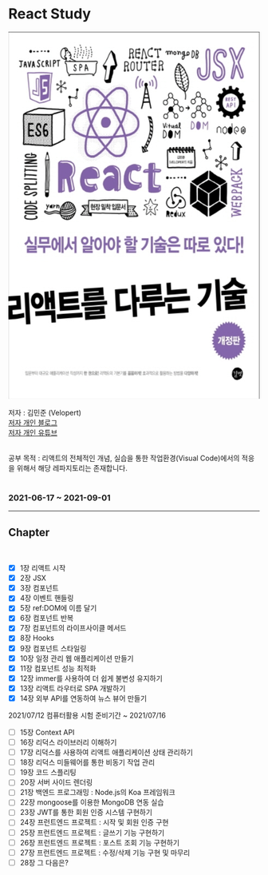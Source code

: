 # **React Study**

<p align="center">

<img src="https://github.com/dudwns9331/ReactStudy/blob/master/images/book.png" width="573px" height="735px">

</p>

저자 : 김민준 (Velopert)
<br>
[저자 개인 블로그](https://velopert.com/)
<br>
[저자 개인 유튜브](https://www.youtube.com/channel/UCmMgRlN-3GKQ_CH7cOtLdvg)

<br>
공부 목적 : 리액트의 전체적인 개념, 실습을 통한 작업환경(Visual Code)에서의 적응을 위해서 해당 레파지토리는 존재합니다.

<br>
<br>

### 2021-06-17 ~ 2021-09-01

---

## Chapter

<br/>

- [x] 1장 리액트 시작
- [x] 2장 JSX
- [x] 3장 컴포넌트
- [x] 4장 이벤트 핸들링
- [x] 5장 ref:DOM에 이름 달기
- [x] 6장 컴포넌트 반복
- [x] 7장 컴포넌트의 라이프사이클 메서드
- [x] 8장 Hooks
- [x] 9장 컴포넌트 스타일링
- [x] 10장 일정 관리 웹 애플리케이션 만들기
- [x] 11장 컴포넌트 성능 최적화
- [x] 12장 immer를 사용하여 더 쉽게 불변성 유지하기
- [x] 13장 리액트 라우터로 SPA 개발하기
- [x] 14장 외부 API를 연동하여 뉴스 뷰어 만들기

2021/07/12 컴퓨터활용 시험 준비기간 ~ 2021/07/16

- [ ] 15장 Context API
- [ ] 16장 리덕스 라이브러리 이해하기
- [ ] 17장 리덕스를 사용하여 리액트 애플리케이션 상태 관리하기
- [ ] 18장 리덕스 미들웨어를 통한 비동기 작업 관리
- [ ] 19장 코드 스플리팅
- [ ] 20장 서버 사이드 렌더링
- [ ] 21장 백엔드 프로그래밍 : Node.js의 Koa 프레임워크
- [ ] 22장 mongoose를 이용한 MongoDB 연동 실습
- [ ] 23장 JWT를 통한 회원 인증 시스템 구현하기
- [ ] 24장 프런트엔드 프로젝트 : 시작 및 회원 인증 구현
- [ ] 25장 프런트엔드 프로젝트 : 글쓰기 기능 구현하기
- [ ] 26장 프런트엔드 프로젝트 : 포스트 조회 기능 구현하기
- [ ] 27장 프런트엔드 프로젝트 : 수정/삭제 기능 구현 및 마무리
- [ ] 28장 그 다음은?
